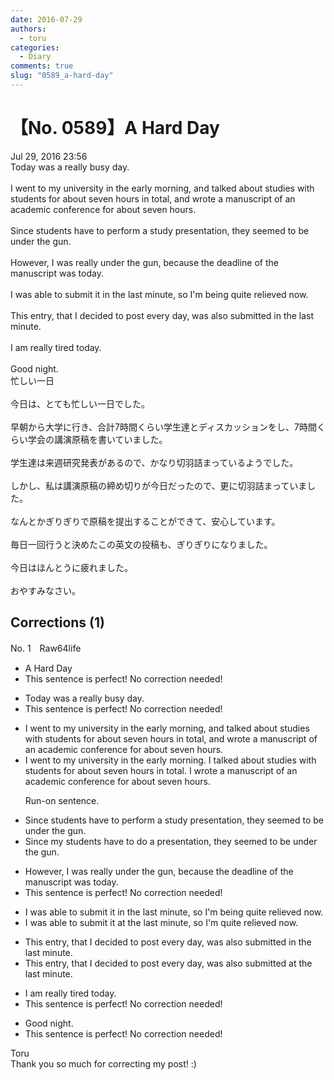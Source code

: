 ```yaml
---
date: 2016-07-29
authors:
  - toru
categories:
  - Diary
comments: true
slug: "0589_a-hard-day"
---
```


# 【No. 0589】A Hard Day
<div class="date">Jul 29, 2016 23:56</div>
<div id="post"><div id="body_show_ori">
Today was a really busy day.<br/><br/>I went to my university in the early morning, and talked about studies with students for about seven hours in total, and wrote a manuscript of an academic conference for about seven hours.<br/><br/>Since students have to perform a study presentation, they seemed to be under the gun.<br/><br/>However, I was really under the gun, because the deadline of the manuscript was today.<br/><br/>I was able to submit it in the last minute, so I'm being quite relieved now.<br/><br/>This entry, that I decided to post every day, was also submitted in the last minute.<br/><br/>I am really tired today.<br/><br/>Good night.
</div></div>

<!-- more -->

<div id="post_ja"><div id="body_show_mo">
忙しい一日<br/><br/>今日は、とても忙しい一日でした。<br/><br/>早朝から大学に行き、合計7時間くらい学生達とディスカッションをし、7時間くらい学会の講演原稿を書いていました。<br/><br/>学生達は来週研究発表があるので、かなり切羽詰まっているようでした。<br/><br/>しかし、私は講演原稿の締め切りが今日だったので、更に切羽詰まっていました。<br/><br/>なんとかぎりぎりで原稿を提出することができて、安心しています。<br/><br/>毎日一回行うと決めたこの英文の投稿も、ぎりぎりになりました。<br/><br/>今日はほんとうに疲れました。<br/><br/>おやすみなさい。
</div></div>

## Corrections (1)
<div id="block"><div class="first_name"> No. 1　<span class="just_name">Raw64life</span></div><div id="block2">
<ul class="correction_field">
<li class="incorrect">A Hard Day</li>
<li class="corrected perfect">This sentence is perfect! No correction needed!</li>
</ul>
<ul class="correction_field">
<li class="incorrect">Today was a really busy day.</li>
<li class="corrected perfect">This sentence is perfect! No correction needed!</li>
</ul>
<ul class="correction_field">
<li class="incorrect">I went to my university in the early morning, and talked about studies with students for about seven hours in total, and wrote a manuscript of an academic conference for about seven hours.</li>
<li class="corrected correct">
I went to my university in the early morning. I talked about studies with students for about seven hours in total. I wrote a manuscript of an academic conference for about seven hours.
<p class="correction_comment">Run-on sentence.</p>
</li>
</ul>
<ul class="correction_field">
<li class="incorrect">Since students have to perform a study presentation, they seemed to be under the gun.</li>
<li class="corrected correct">
Since my students have to do a presentation, they seemed to be under the gun.
</li>
</ul>
<ul class="correction_field">
<li class="incorrect">However, I was really under the gun, because the deadline of the manuscript was today.</li>
<li class="corrected perfect">This sentence is perfect! No correction needed!</li>
</ul>
<ul class="correction_field">
<li class="incorrect">I was able to submit it in the last minute, so I'm being quite relieved now.</li>
<li class="corrected correct">
I was able to submit it at the last minute, so I'm quite relieved now.
</li>
</ul>
<ul class="correction_field">
<li class="incorrect">This entry, that I decided to post every day, was also submitted in the last minute.</li>
<li class="corrected correct">
This entry, that I decided to post every day, was also submitted at the last minute.
</li>
</ul>
<ul class="correction_field">
<li class="incorrect">I am really tired today.</li>
<li class="corrected perfect">This sentence is perfect! No correction needed!</li>
</ul>
<ul class="correction_field">
<li class="incorrect">Good night.</li>
<li class="corrected perfect">This sentence is perfect! No correction needed!</li>
</ul>
</div><div class="name"><span class="just_name">Toru</span><br>
Thank you so much for correcting my post! :)
</div>
</div>
